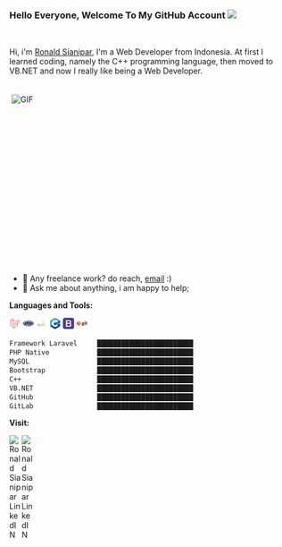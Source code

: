 ### Hello Everyone, Welcome To My GitHub Account <img src="https://media.giphy.com/media/hvRJCLFzcasrR4ia7z/giphy.gif" width="25px">


<br />

Hi, i'm [Ronald Sianipar](https://ronaldsianypar.herokuapp.com/), I'm a Web Developer from Indonesia. At first I learned coding, namely the C++ programming language, then moved to VB.NET and now I really like being a Web Developer.
<br><br><br>
<img align="right" alt="GIF" src="https://github.com/abhisheknaiidu/abhisheknaiidu/blob/master/code.gif?raw=true" width="500" height="320" />
  
- 💼 Any freelance work? do reach, [email](mailto:ronaldsianypar@gmail.com) :)
- 💬 Ask me about anything, i am happy to help;

**Languages and Tools:**  

<code><img height="20" src="https://raw.githubusercontent.com/github/explore/80688e429a7d4ef2fca1e82350fe8e3517d3494d/topics/laravel/laravel.png"></code>
<code><img height="20" src="https://raw.githubusercontent.com/github/explore/80688e429a7d4ef2fca1e82350fe8e3517d3494d/topics/php/php.png"></code>
<code><img height="20" src="https://raw.githubusercontent.com/github/explore/80688e429a7d4ef2fca1e82350fe8e3517d3494d/topics/mysql/mysql.png"></code>
<code><img height="20" src="https://raw.githubusercontent.com/github/explore/80688e429a7d4ef2fca1e82350fe8e3517d3494d/topics/cpp/cpp.png"></code>
<code><img height="20" src="https://raw.githubusercontent.com/github/explore/80688e429a7d4ef2fca1e82350fe8e3517d3494d/topics/bootstrap/bootstrap.png"></code>
<code><img height="20" src="https://raw.githubusercontent.com/github/explore/80688e429a7d4ef2fca1e82350fe8e3517d3494d/topics/git/git.png"></code>

<!--START_SECTION:waka-->
```text
Framework Laravel     ████████████████████████
PHP Native            ████████████████████████
MySQL                 ████████████████████████
Bootstrap             ████████████████████████
C++                   ████████████████████████
VB.NET                ████████████████████████
GitHub                ████████████████████████
GitLab                ████████████████████████
```
<!--END_SECTION:waka-->

**Visit:** 

<a href="https://www.linkedin.com/in/ronald-sianipar/" target="_blank">
  <img align="left" alt="Ronald Sianipar LinkedIN" width="22px" src="https://raw.githubusercontent.com/peterthehan/peterthehan/master/assets/linkedin.svg" />
</a>
<a href="https://www.facebook.com/people/Ronald-Sianypar/100009081570274/" target="_blank">
  <img align="left" alt="Ronald Sianipar LinkedIN" width="22px" src="https://raw.githubusercontent.com/peterthehan/peterthehan/master/assets/facebook.svg" />
</a>

